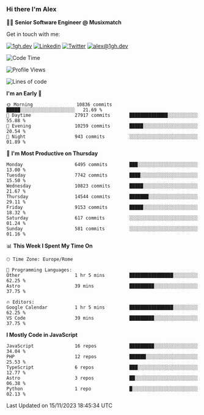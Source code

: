### Hi there I'm Alex

👨‍💻 __Senior Software Engineer @ Musixmatch__

Get in touch with me:

[![1gh.dev](https://img.shields.io/static/v1?label=1gh.dev&message=%20&color=red&logo=&style=flat-square&logoColor=white)](https://www.1gh.dev/)
[![Linkedin](https://img.shields.io/static/v1?label=Linkedin&message=%20&color=blue&logo=Linkedin&style=flat-square&logoColor=white)](https://linkedin.com/in/alexghirelli)
[![Twitter](https://img.shields.io/static/v1?label=Twitter&message=%20&color=blue&logo=Twitter&style=flat-square&logoColor=white)](https://twitter.com/alexGhirelli)
[![alex@1gh.dev](https://img.shields.io/static/v1?label=alex@1gh.dev&message=%20&color=red&logo=gmail&style=flat-square&logoColor=white)](mailto:alex@1gh.dev)

<!--START_SECTION:waka-->
![Code Time](http://img.shields.io/badge/Code%20Time-7%2C622%20hrs%2050%20mins-blue)

![Profile Views](http://img.shields.io/badge/Profile%20Views-3-blue)

![Lines of code](https://img.shields.io/badge/From%20Hello%20World%20I%27ve%20Written-147.5%20million%20lines%20of%20code-blue)

**I'm an Early 🐤** 

```text
🌞 Morning                10836 commits       █████░░░░░░░░░░░░░░░░░░░░   21.69 % 
🌆 Daytime                27917 commits       ██████████████░░░░░░░░░░░   55.88 % 
🌃 Evening                10259 commits       █████░░░░░░░░░░░░░░░░░░░░   20.54 % 
🌙 Night                  943 commits         ░░░░░░░░░░░░░░░░░░░░░░░░░   01.89 % 
```
📅 **I'm Most Productive on Thursday** 

```text
Monday                   6495 commits        ███░░░░░░░░░░░░░░░░░░░░░░   13.00 % 
Tuesday                  7742 commits        ████░░░░░░░░░░░░░░░░░░░░░   15.50 % 
Wednesday                10823 commits       █████░░░░░░░░░░░░░░░░░░░░   21.67 % 
Thursday                 14544 commits       ███████░░░░░░░░░░░░░░░░░░   29.11 % 
Friday                   9153 commits        █████░░░░░░░░░░░░░░░░░░░░   18.32 % 
Saturday                 617 commits         ░░░░░░░░░░░░░░░░░░░░░░░░░   01.24 % 
Sunday                   581 commits         ░░░░░░░░░░░░░░░░░░░░░░░░░   01.16 % 
```


📊 **This Week I Spent My Time On** 

```text
🕑︎ Time Zone: Europe/Rome

💬 Programming Languages: 
Other                    1 hr 5 mins         ████████████████░░░░░░░░░   62.25 % 
Astro                    39 mins             █████████░░░░░░░░░░░░░░░░   37.75 % 

🔥 Editors: 
Google Calendar          1 hr 5 mins         ████████████████░░░░░░░░░   62.25 % 
VS Code                  39 mins             █████████░░░░░░░░░░░░░░░░   37.75 % 
```

**I Mostly Code in JavaScript** 

```text
JavaScript               16 repos            █████████░░░░░░░░░░░░░░░░   34.04 % 
PHP                      12 repos            ██████░░░░░░░░░░░░░░░░░░░   25.53 % 
TypeScript               6 repos             ███░░░░░░░░░░░░░░░░░░░░░░   12.77 % 
Astro                    3 repos             ██░░░░░░░░░░░░░░░░░░░░░░░   06.38 % 
Python                   1 repo              █░░░░░░░░░░░░░░░░░░░░░░░░   02.13 % 
```




 Last Updated on 15/11/2023 18:45:34 UTC
<!--END_SECTION:waka-->
